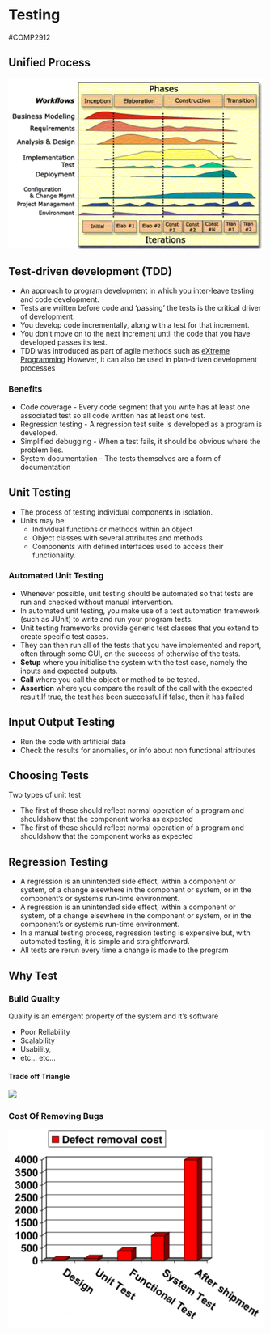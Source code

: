 # Testing
#COMP2912
## Unified Process
![](Images/Rational_Unified_Process.png)
## Test-driven development (TDD)
- An approach to program development in which you inter-leave testing and code development. 
- Tests are written before code and ‘passing’ the tests is the critical driver of development.
- You develop code incrementally, along with a test for that increment. 
- You don’t move on to the next increment until the code that you have developed passes its test. 
- TDD was introduced as part of agile methods such as [eXtreme Programming](eXtreme%20Programming.md) However, it can also be used in plan-driven development processes
### Benefits
- Code coverage - Every code segment that you write has at least one associated test so all code written has at least one test.
- Regression testing - A regression test suite is developed as a program is developed.
- Simplified debugging - When a test fails, it should be obvious where the problem lies.
- System documentation - The tests themselves are a form of documentation
## Unit Testing
- The process of testing individual components in isolation.
- Units may be:
	- Individual functions or methods within an object
	- Object classes with several attributes and methods
	- Components with defined interfaces used to access their functionality.
### Automated Unit Testing
- Whenever possible, unit testing should be automated so that tests are run and checked without manual intervention. 
- In automated unit testing, you make use of a test automation framework (such as JUnit) to write and run your program tests.
- Unit testing frameworks provide generic test classes that you extend to create specific test cases.
- They can then run all of the tests that you have implemented and report, often through some GUI, on the success of otherwise of the tests.
- **Setup** where you initialise the system with the test case, namely the inputs and expected outputs.
- **Call** where you call the object or method to be tested.
- **Assertion** where you compare the result of the call with the expected result.If true, the test has been successful if false, then it has failed
## Input Output Testing
- Run the code with artificial data
- Check the results for anomalies, or info about non functional attributes
## Choosing Tests
Two types of unit test
- The first of these should reflect normal operation of a program and shouldshow that the component works as expected
- The first of these should reflect normal operation of a program and shouldshow that the component works as expected
## Regression Testing
- A regression is an unintended side effect, within a component or system, of a change elsewhere in the component or system, or in the component’s or system’s run-time environment.
- A regression is an unintended side effect, within a component or system, of a change elsewhere in the component or system, or in the component’s or system’s run-time environment.
- In a manual testing process, regression testing is expensive but, with automated testing, it is simple and straightforward.
- All tests are rerun every time a change is made to the program
## Why Test
### Build Quality
Quality is an emergent property of the system and it’s software
- Poor Reliability
- Scalability
- Usability, 
- etc... etc...
#### Trade off Triangle
![](Trade_Off_Triangle.png)
### Cost Of Removing Bugs
![](Images/Cost_Of_Removing_Bugs.png)